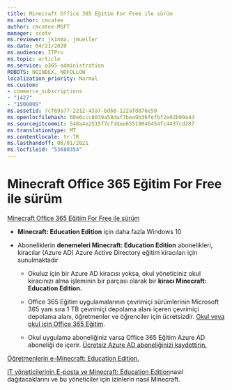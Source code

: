 ```yaml
---
title: Minecraft Office 365 Eğitim For Free ile sürüm
ms.author: cmcatee
author: cmcatee-MSFT
manager: scotv
ms.reviewer: jkinma, jmueller
ms.date: 04/21/2020
ms.audience: ITPro
ms.topic: article
ms.service: o365-administration
ROBOTS: NOINDEX, NOFOLLOW
localization_priority: Normal
ms.custom:
- commerce_subscriptions
- "1427"
- "1500009"
ms.assetid: 7cf69a77-2212-43a7-bd68-122afd876e59
ms.openlocfilehash: 60e6ccc8039a58daf7bea9b36fefbf2e02b09a4d
ms.sourcegitcommit: 540a4e2515f7cfddee65519046454fc4437cd287
ms.translationtype: MT
ms.contentlocale: tr-TR
ms.lasthandoff: 08/01/2021
ms.locfileid: "53680354"
---
```

# <a name="minecraft-edition-with-office-365-education-for-free"></a>Minecraft Office 365 Eğitim For Free ile sürüm

[Minecraft Office 365 Eğitim For Free ile sürüm](https://docs.microsoft.com/education/windows/get-minecraft-for-education)
  
- **Minecraft: Education Edition** için daha fazla Windows 10

- Aboneliklerin **denemeleri Minecraft: Education Edition** abonelikleri, kiracılar (Azure AD) Azure Active Directory eğitim kiracıları için sunulmaktadır

  - Okuluz için bir Azure AD kiracısı [](https://docs.microsoft.com/education/windows/school-get-minecraft) yoksa, okul yöneticiniz okul kiracınızı alma işleminin bir parçası olarak bir **kiracı Minecraft: Education Edition.**

  - Office 365 Eğitim uygulamalarının çevrimiçi sürümlerinin Microsoft 365 yanı sıra 1 TB çevrimiçi depolama alanı içeren çevrimiçi depolama alanı, öğretmenler ve öğrenciler için ücretsizdir. [Okul veya okul için Office 365 Eğitim](https://www.microsoft.com/education/products/office).

  - Okul uygulama aboneliğiniz varsa Office 365 Eğitim Azure AD aboneliği de içerir. [Ücretsiz Azure AD aboneliğinizi kaydettirin.](https://msdn.microsoft.com/library/windows/hardware/mt703369%28v=vs.85%29.aspx)

[Öğretmenlerin e-Minecraft: Education Edition.](https://docs.microsoft.com/education/windows/teacher-get-minecraft)
  
[IT yöneticilerinin E-posta ve Minecraft: Education Edition](https://docs.microsoft.com/education/windows/school-get-minecraft)nasıl dağıtacaklarını ve bu yöneticiler için izinlerin nasıl Minecraft.